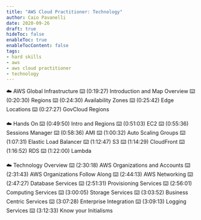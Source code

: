 ```yaml
---
title: "AWS Cloud Practitioner: Technology"
author: Caio Pavanelli
date: 2020-09-26
draft: true
hideToc: false
enableToc: true
enableTocContent: false
tags: 
- hard skills
- aws
- aws cloud practitioner
- technology
---
```



☁️ AWS Global Infrastructure
⌨️ (0:19:27) Introduction and Map Overview
⌨️ (0:20:30) Regions
⌨️ (0:24:30) Availability Zones
⌨️ (0:25:42) Edge Locations
⌨️ (0:27:27) GovCloud Regions

☁️ Hands On
⌨️ (0:49:50) Intro and Regions
⌨️ (0:51:03) EC2
⌨️ (0:55:36) Sessions Manager
⌨️ (0:58:36) AMI
⌨️ (1:00:32) Auto Scaling Groups
⌨️ (1:07:31) Elastic Load Balancer
⌨️ (1:12:47) S3
⌨️ (1:14:29) CloudFront
⌨️ (1:16:52) RDS
⌨️ (1:22:00) Lambda

☁️ Technology Overview
⌨️ (2:30:18) AWS Organizations and Accounts
⌨️ (2:31:43) AWS Organizations Follow Along
⌨️ (2:44:13) AWS Networking
⌨️ (2:47:27) Database Services
⌨️ (2:51:31) Provisioning Services
⌨️ (2:56:01) Computing Services
⌨️ (3:00:05) Storage Services
⌨️ (3:03:52) Business Centric Services
⌨️ (3:07:28) Enterprise Integration
⌨️ (3:09:13) Logging Services
⌨️ (3:12:33) Know your Initialisms
